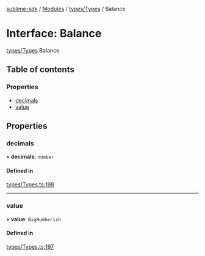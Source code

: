 [sublime-sdk](../README.md) / [Modules](../modules.md) / [types/Types](../modules/types_Types.md) / Balance

# Interface: Balance

[types/Types](../modules/types_Types.md).Balance

## Table of contents

### Properties

- [decimals](types_Types.Balance.md#decimals)
- [value](types_Types.Balance.md#value)

## Properties

### decimals

• **decimals**: `number`

#### Defined in

[types/Types.ts:198](https://github.com/sublime-finance/sublime-sdk/blob/7040d02/src/types/Types.ts#L198)

___

### value

• **value**: `BigNumberish`

#### Defined in

[types/Types.ts:197](https://github.com/sublime-finance/sublime-sdk/blob/7040d02/src/types/Types.ts#L197)
